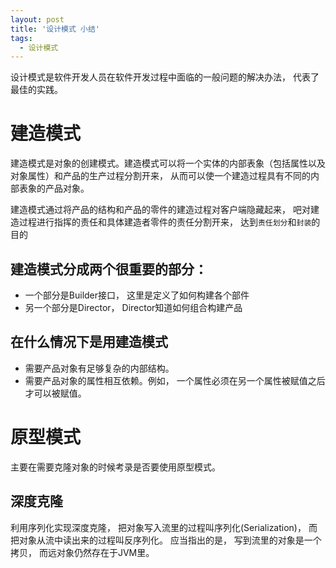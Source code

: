 ```yaml
---
layout: post
title: '设计模式 小结'
tags:
  - 设计模式
---
```

设计模式是软件开发人员在软件开发过程中面临的一般问题的解决办法， 代表了最佳的实践。
<!--more-->
# 建造模式
建造模式是对象的创建模式。建造模式可以将一个实体的内部表象（包括属性以及对象属性）和产品的生产过程分割开来， 从而可以使一个建造过程具有不同的内部表象的产品对象。

建造模式通过将产品的结构和产品的零件的建造过程对客户端隐藏起来， 吧对建造过程进行指挥的责任和具体建造者零件的责任分割开来， 达到`责任划分`和`封装`的目的

## 建造模式分成两个很重要的部分：

 * 一个部分是Builder接口， 这里是定义了如何构建各个部件
 * 另一个部分是Director， Director知道如何组合构建产品

## 在什么情况下是用建造模式

 * 需要产品对象有足够复杂的内部结构。
 * 需要产品对象的属性相互依赖。例如， 一个属性必须在另一个属性被赋值之后才可以被赋值。

# 原型模式
主要在需要克隆对象的时候考录是否要使用原型模式。

## 深度克隆
利用序列化实现深度克隆， 把对象写入流里的过程叫序列化(Serialization)， 而把对象从流中读出来的过程叫反序列化。 应当指出的是， 写到流里的对象是一个拷贝， 而远对象仍然存在于JVM里。
